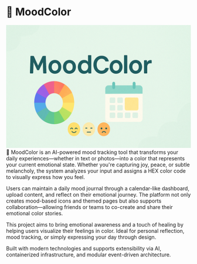 # 🎨 MoodColor
![MoodColor Cover](./Picture/Cover.png)
🎨 MoodColor is an AI-powered mood tracking tool that transforms your daily experiences—whether in text or photos—into a color that represents your current emotional state. Whether you're capturing joy, peace, or subtle melancholy, the system analyzes your input and assigns a HEX color code to visually express how you feel.

Users can maintain a daily mood journal through a calendar-like dashboard, upload content, and reflect on their emotional journey. The platform not only creates mood-based icons and themed pages but also supports collaboration—allowing friends or teams to co-create and share their emotional color stories.

This project aims to bring emotional awareness and a touch of healing by helping users visualize their feelings in color. Ideal for personal reflection, mood tracking, or simply expressing your day through design.

Built with modern technologies and supports extensibility via AI, containerized infrastructure, and modular event-driven architecture.
